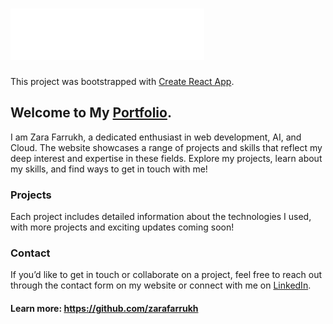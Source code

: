 # ![Logo](src/assets/img/logo.svg)
This project was bootstrapped with [Create React App](https://github.com/facebook/create-react-app).
## Welcome to My [Portfolio](https://zarafarrukh.github.io).

I am Zara Farrukh, a dedicated enthusiast in web development, AI, and Cloud. The website showcases a range of projects and skills that reflect my deep interest and expertise in these fields. Explore my projects, learn about my skills, and find ways to get in touch with me!

### Projects

Each project includes detailed information about the technologies I used, with more projects and exciting updates coming soon!
### Contact

If you’d like to get in touch or collaborate on a project, feel free to reach out through the contact form on my website or connect with me on [LinkedIn](https://www.linkedin.com/in/zarafarrukh).

#### Learn more: https://github.com/zarafarrukh
